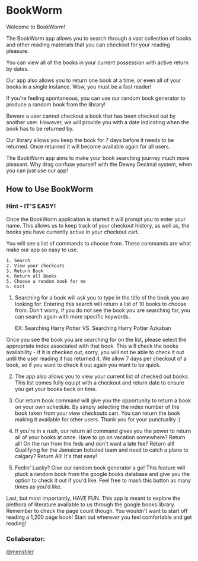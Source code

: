 # BookWorm

Welcome to BookWorm!

The BookWorm app allows you to search through a vast collection of books and other reading materials that you can checkout for your reading pleasure.

You can view all of the books in your current possession with active return by dates.

Our app also allows you to return one book at a time, or even all of your books in a single instance.  Wow, you must be a fast reader!

If you're feeling spontaneous, you can use our random book generator to produce a random book from the library!

Beware a user cannot checkout a book that has been checked out by another user.  However, we will provide you with a date indicating when the book has to be returned by.

Our library allows you keep the book for 7 days before it needs to be returned.  Once returned it will become available again for all users.

The BookWorm app aims to make your book searching journey much more pleasant.  Why drag confuse yourself with the Dewey Decimal system, when you can just use our app!



## How to Use BookWorm

### Hint - IT'S EASY!
  Once the BookWorm application is started it will prompt you to enter your name.  This allows us to keep track of your checkout history, as well as, the books you have currently active in your checkout cart.

  You will see a list of commands to choose from.  These commands are what make our app so easy to use.

    1. Search
    2. View your checkouts
    3. Return Book
    4. Return all Books
    5. Choose a random book for me
    6. Exit



1. Searching for a book will ask you to type in the title of the book you are looking for.  Entering this search will return a list of 10 books to choose from.
Don't worry, if you do not see the book you are searching for, you can search again with more specific keywords.

    EX: Searching Harry Potter
      VS.
    Searching Harry Potter Azkaban

  Once you see the book you are searching for on the list, please select the appropriate index associated with that book.  This will check the books availability - if it is checked out, sorry, you will not be able to check it out until the user reading it has returned it.  We allow 7 days per checkout of a book, so if you want to check it out again you want to be quick.

2. The app also allows you to view your current list of checked out books.  This list comes fully equipt with a checkout and return date to ensure you get your books back on time.

3. Our return book command will give you the opportunity to return a book on your own schedule.  By simply selecting the index number of the book taken from your view checkouts cart.  You can return the book making it available for other users.  Thank you for your punctuality :)

4. If you're in a rush, our return all command gives you the power to return all of your books at once.  Have to go on vacation somewhere? Return all!  On the run from the feds and don't want a late fee? Return all! Qualifying for the Jamaican bobsled team and need to catch a plane to calgary?  Return All!  It's that easy!

5.  Feelin' Lucky?  Give our random book generator a go!  This feature will pluck a random book from the google books database and give you the option to check it out if you'd like.  Feel free to mash this button as many times as you'd like.

Last, but most importantly, HAVE FUN.  This app is meant to explore the plethora of literature available to us through the google books library.  Remember to check the page count though.  You wouldn't want to start off reading a 1,200 page book!  Start out wherever you feel comfortable and get reading!

### Collaborator:
[@menstiler](https://github.com/menstiler)
